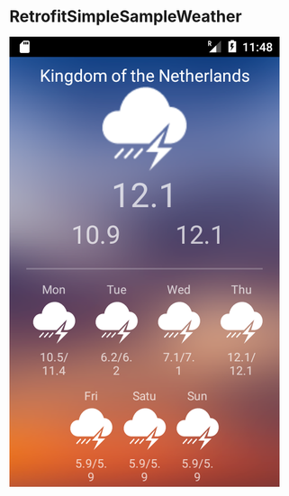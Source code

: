 # RetrofitSimpleSampleWeather


![](https://github.com/harunkor/RetrofitSimpleSampleWeather/blob/master/Screenshot_1551649706.png?raw=true)
